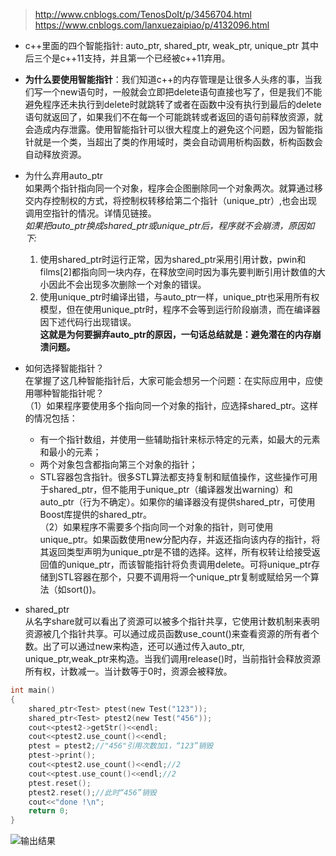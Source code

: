 > http://www.cnblogs.com/TenosDoIt/p/3456704.html  
> https://www.cnblogs.com/lanxuezaipiao/p/4132096.html
- c++里面的四个智能指针: auto_ptr, shared_ptr, weak_ptr, unique_ptr 其中后三个是c++11支持，并且第一个已经被c++11弃用。  
- **为什么要使用智能指针**：我们知道c++的内存管理是让很多人头疼的事，当我们写一个new语句时，一般就会立即把delete语句直接也写了，但是我们不能避免程序还未执行到delete时就跳转了或者在函数中没有执行到最后的delete语句就返回了，如果我们不在每一个可能跳转或者返回的语句前释放资源，就会造成内存泄露。使用智能指针可以很大程度上的避免这个问题，因为智能指针就是一个类，当超出了类的作用域时，类会自动调用析构函数，析构函数会自动释放资源。
- 为什么弃用auto_ptr  
如果两个指针指向同一个对象，程序会企图删除同一个对象两次。就算通过移交内存控制权的方式，将控制权转移给第二个指针（unique_ptr）,也会出现调用空指针的情况。详情见链接。  
*如果把auto_ptr换成shared_ptr或unique_ptr后，程序就不会崩溃，原因如下:*
  1. 使用shared_ptr时运行正常，因为shared_ptr采用引用计数，pwin和films[2]都指向同一块内存，在释放空间时因为事先要判断引用计数值的大小因此不会出现多次删除一个对象的错误。  
  2. 使用unique_ptr时编译出错，与auto_ptr一样，unique_ptr也采用所有权模型，但在使用unique_ptr时，程序不会等到运行阶段崩溃，而在编译器因下述代码行出现错误。  
**这就是为何要摒弃auto_ptr的原因，一句话总结就是：避免潜在的内存崩溃问题。**    
- 如何选择智能指针？  
在掌握了这几种智能指针后，大家可能会想另一个问题：在实际应用中，应使用哪种智能指针呢？    
（1）如果程序要使用多个指向同一个对象的指针，应选择shared_ptr。这样的情况包括：   
    - 有一个指针数组，并使用一些辅助指针来标示特定的元素，如最大的元素和最小的元素；
    - 两个对象包含都指向第三个对象的指针；
    - STL容器包含指针。很多STL算法都支持复制和赋值操作，这些操作可用于shared_ptr，但不能用于unique_ptr（编译器发出warning）和auto_ptr（行为不确定）。如果你的编译器没有提供shared_ptr，可使用Boost库提供的shared_ptr。   
（2）如果程序不需要多个指向同一个对象的指针，则可使用unique_ptr。如果函数使用new分配内存，并返还指向该内存的指针，将其返回类型声明为unique_ptr是不错的选择。这样，所有权转让给接受返回值的unique_ptr，而该智能指针将负责调用delete。可将unique_ptr存储到STL容器在那个，只要不调用将一个unique_ptr复制或赋给另一个算法（如sort())。


- shared_ptr  
从名字share就可以看出了资源可以被多个指针共享，它使用计数机制来表明资源被几个指针共享。可以通过成员函数use_count()来查看资源的所有者个数。出了可以通过new来构造，还可以通过传入auto_ptr, unique_ptr,weak_ptr来构造。当我们调用release()时，当前指针会释放资源所有权，计数减一。当计数等于0时，资源会被释放。 
```c
int main()
{
    shared_ptr<Test> ptest(new Test("123"));
    shared_ptr<Test> ptest2(new Test("456"));
    cout<<ptest2->getStr()<<endl;
    cout<<ptest2.use_count()<<endl;
    ptest = ptest2;//"456"引用次数加1，“123”销毁
    ptest->print();
    cout<<ptest2.use_count()<<endl;//2
    cout<<ptest.use_count()<<endl;//2
    ptest.reset();
    ptest2.reset();//此时“456”销毁
    cout<<"done !\n";
    return 0;
}
```
![输出结果](https://images0.cnblogs.com/blog/517264/201312/03230709-fd8964794d4140e2a7c870e497789e44.png)
